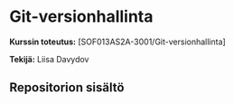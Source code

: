 # Git-versionhallinta

**Kurssin toteutus:** [SOF013AS2A-3001/Git-versionhallinta]

**Tekijä:** Liisa Davydov

## Repositorion sisältö
